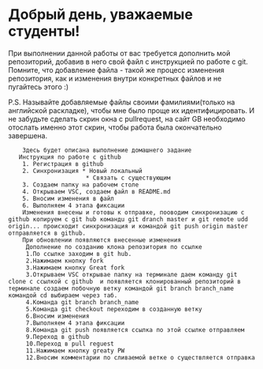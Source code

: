 # Добрый день, уважаемые студенты! 
  При выполнении данной работы от вас требуется дополнить мой репозиторий, добавив в него свой файл с инструкцией по работе с git. Помните, что добавление файла - такой же процесс изменения репозитория, как и изменения внутри конкретных файлов и не пугайтесь этого :)

  P.S. Называйте добавляемые файлы своими фамилиями(только на английской раскладке), чтобы мне было проще их идентифицировать. И не забудьте сделать скрин окна с pullrequest, на сайт GB необходимо отослать именно этот скрин, чтобы работа была окончательно завершена.

        

        Здесь будет описана выполнение домашнего задание
       Инструкция по работе с github
        1. Регистрация в github
        2. Синхронизация * Новый локальный
                          * Связать с существующим
        3. Создаем папку на рабочем столе 
        4. Открываем VSC, создаем файл в README.md
        5. Вносим изменения в файл
        6. Выполняем 4 этапа фиксации 
        Изменения внесены и готовы к отправке, пооводим синхронизацию с github копируем с git hub командu git dranch master и git remote udd origin... происходит синхронизация и командой git push origin master отправляется в github.
        При обновлении появляются внесенные изменения
         Дополнение по созданию клона репозитория по ссылке
         1.По ссылке заходим в git hub.
         2.Нажимаем кнопку fork
         3.Нажимаем кнопку Great fork
         3.Открываем VSC открывае папку на терминале даем команду git clone с ссылкой с github  и появляется клонированный репозиторий в терминале создаем побочную ветку командой git branch branch_name командой cd выбираем через таб.
         4.Команда git branch branch_name
         5.Команда git checkout переходим в созданную ветку 
         6.Вносим изменения
         7.Выполняем 4 этапа фиксации
         8.Команда git push появляется ссылка по этой ссылке отправляем
         9.Переход в github
         10.Переход в pull reguest 
         11.Нажимаем кнопку greaty PW
         12.Вносим комментарии по сливаемой ветке о существляется отправка 

